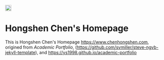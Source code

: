 [<img src="https://img.shields.io/badge/featured%20on-JT-red.svg" height="20" alt="Jekyll Themes Shield" />](https://jekyll-themes.com)
# Hongshen Chen's Homepage
This is Hongshen Chen's Homepage https://www.chenhongshen.com, origined from  *Academic Portfolio*, (https://github.com/svmiller/steve-ngvb-jekyll-template),  and https://ys1998.github.io/academic-portfolio

